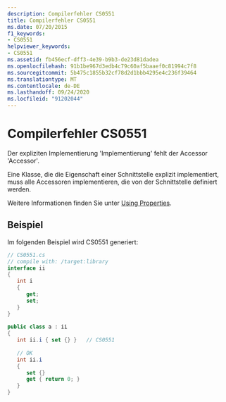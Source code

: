 ```yaml
---
description: Compilerfehler CS0551
title: Compilerfehler CS0551
ms.date: 07/20/2015
f1_keywords:
- CS0551
helpviewer_keywords:
- CS0551
ms.assetid: fb456ecf-dff3-4e39-b9b3-de23d81dadea
ms.openlocfilehash: 91b1be967d3edb4c79c60af5baaef0c81994c7f8
ms.sourcegitcommit: 5b475c1855b32cf78d2d1bbb4295e4c236f39464
ms.translationtype: MT
ms.contentlocale: de-DE
ms.lasthandoff: 09/24/2020
ms.locfileid: "91202044"
---
```

# <a name="compiler-error-cs0551"></a>Compilerfehler CS0551

Der expliziten Implementierung 'Implementierung' fehlt der Accessor 'Accessor'.  
  
 Eine Klasse, die die Eigenschaft einer Schnittstelle explizit implementiert, muss alle Accessoren implementieren, die von der Schnittstelle definiert werden.  
  
 Weitere Informationen finden Sie unter [Using Properties](../programming-guide/classes-and-structs/using-properties.md).  
  
## <a name="example"></a>Beispiel  

 Im folgenden Beispiel wird CS0551 generiert:  
  
```csharp  
// CS0551.cs  
// compile with: /target:library  
interface ii  
{  
   int i  
   {  
      get;  
      set;  
   }  
}  
  
public class a : ii  
{  
   int ii.i { set {} }   // CS0551  
  
   // OK  
   int ii.i
   {  
      set {}  
      get { return 0; }  
   }  
}  
```

